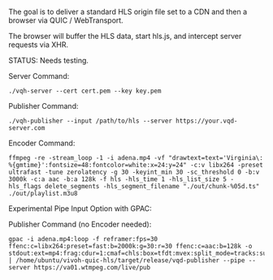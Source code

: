 The goal is to deliver a standard HLS origin file set to a CDN and then a browser via QUIC / WebTransport. 

The browser will buffer the HLS data, start hls.js, and intercept server requests via XHR.

STATUS: Needs testing.

Server Command:
```
./vqh-server --cert cert.pem --key key.pem
```

Publisher Command:
```
./vqh-publisher --input /path/to/hls --server https://your.vqd-server.com
```

Encoder Command:
```
ffmpeg -re -stream_loop -1 -i adena.mp4 -vf "drawtext=text='Virginia\: %{gmtime}':fontsize=48:fontcolor=white:x=24:y=24" -c:v libx264 -preset ultrafast -tune zerolatency -g 30 -keyint_min 30 -sc_threshold 0 -b:v 3000k -c:a aac -b:a 128k -f hls -hls_time 1 -hls_list_size 5 -hls_flags delete_segments -hls_segment_filename "./out/chunk-%05d.ts" ./out/playlist.m3u8
```

Experimental Pipe Input Option with GPAC:

Publisher Command (no Encoder needed):

```
gpac -i adena.mp4:loop -f reframer:fps=30 ffenc:c=libx264:preset=fast:b=2000k:g=30:r=30 ffenc:c=aac:b=128k -o stdout:ext=mp4:frag:cdur=1:cmaf=chls:box=tfdt:mvex:split_mode=tracks:subs_sidx=0:!tsalign | /home/ubuntu/vivoh-quic-hls/target/release/vqd-publisher --pipe --server https://va01.wtmpeg.com/live/pub
```
